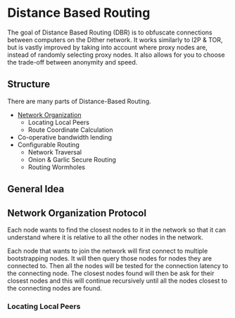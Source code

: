 # Distance Based Routing

The goal of Distance Based Routing (DBR) is to obfuscate connections between computers on the Dither network. It works similarly to I2P & TOR, but is vastly improved by taking into account where proxy nodes are, instead of randomly selecting proxy nodes. It also allows for you to choose the trade-off between anonymity and speed.

## Structure 

There are many parts of Distance-Based Routing.

 - [Network Organization](#network-organization-protocol)
   - Locating Local Peers
   - Route Coordinate Calculation
 - Co-operative bandwidth lending
 - Configurable Routing
   - Network Traversal
   - Onion & Garlic Secure Routing
   - Routing Wormholes

## General Idea



## Network Organization Protocol

Each node wants to find the closest nodes to it in the network so that it can understand where it is relative to all the other nodes in the network.

Each node that wants to join the network will first connect to multiple bootstrapping nodes. It will then query those nodes for nodes they are connected to. Then all the nodes will be tested for the connection latency to the connecting node. The closest nodes found will then be ask for their closest nodes and this will continue recursively until all the nodes closest to the connecting nodes are found.

### Locating Local Peers